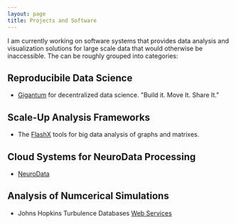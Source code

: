 ```yaml
---
layout: page
title: Projects and Software
---
```


I am currently working on software systems that provides data analysis and visualization solutions for large scale data that would otherwise be inaccessible.  The can be roughly grouped into categories:

## Reproducibile Data Science
  - [Gigantum](https://gigantum.com) for decentralized data science. "Build it. Move It. Share It."

## Scale-Up Analysis Frameworks
  - The [FlashX](https://github.com/zheng-da/FlashX) tools for big data analysis of graphs and matrixes.

## Cloud Systems for NeuroData Processing
  - [NeuroData](https://neurodata.io)

## Analysis of Numcerical Simulations
  - Johns Hopkins Turbulence Databases [Web Services](http://turbulence.pha.jhu.edu/)

